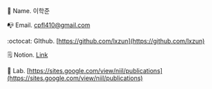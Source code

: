 👶 Name. 이학준

📭 Email. cpfl410@gmail.com 

:octocat:  GIthub. [https://github.com/lxzun](https://github.com/lxzun)

🗒️  Notion. [Link](https://www.notion.so/lxzun-cfd3249e7a134d389614b433f1513cdf)

💼  Lab. [https://sites.google.com/view/niil/publications](https://sites.google.com/view/niil/publications)
